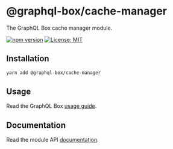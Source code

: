 # @graphql-box/cache-manager

The GraphQL Box cache manager module.

[![npm version](https://badge.fury.io/js/%40graphql-box%2Fcache-manager.svg)](https://badge.fury.io/js/%40graphql-box%2Fcache-manager)
[![License: MIT](https://img.shields.io/badge/License-MIT-yellow.svg)](LICENSE)

## Installation

```bash
yarn add @graphql-box/cache-manager
```

## Usage

Read the GraphQL Box [usage guide](../../README.md#usage).

## Documentation

Read the module API [documentation](docs/README.md).